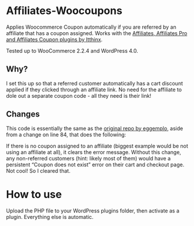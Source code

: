 Affiliates-Woocoupons
=====================

Applies Woocommerce Coupon automatically if you are referred by an affiliate that has a coupon assigned. Works with the <a href="http://www.itthinx.com/documentation/affiliates/">Affiliates, Affiliates Pro and Affiliates Coupon plugins by Itthinx</a>.

Tested up to WooCommerce 2.2.4 and WordPress 4.0.


## Why?
I set this up so that a referred customer automatically has a cart discount applied if they clicked through an affiliate link. No need for the affiliate to dole out a separate coupon code - all they need is their link!

## Changes
This code is essentially the same as the <a href="https://github.com/eggemplo/Affiliates-Woocoupons">original repo by eggemplo</a>, aside from a change on line 84, that does the following:

If there is no coupon assigned to an affiliate (biggest example would be not using an affiliate at all), it clears the error message. Without this change, any non-referred customers (hint: likely most of them) would have a persistent “Coupon does not exist” error on their cart and checkout page. Not cool! So I cleared that.

How to use
==========
Upload the PHP file to your WordPress plugins folder, then activate as a plugin. Everything else is automatic.